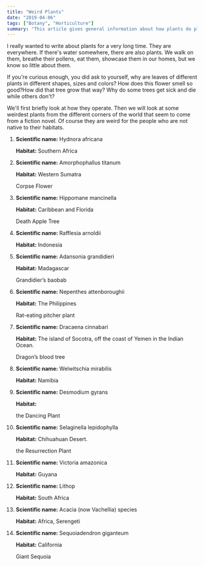 ```yaml
---
title: "Weird Plants"
date: "2019-04-06"
tags: ["Botany", "Horticulture"]
summary: "This article gives general information about how plants do plant things and the weirdest members of their secret society."
---
```


I really wanted to write about plants for a very long time. They are everywhere. If there's water somewhere, there are also plants. We walk on them, breathe their pollens, eat them, showcase them in our homes, but we know so little about them.

If you're curious enough, you did ask to yourself, why are leaves of different plants in different shapes, sizes and colors? How does this flower smell so good?How did that tree grow that way? Why do some trees get sick and die while others don't?

We'll first briefly look at how they operate. Then we will look at some weirdest plants from the different corners of the world that seem to come from a fiction novel. Of course they are weird for the people who are not native to their habitats.

1. **Scientific name:** Hydnora africana

   **Habitat:** Southern Africa

2. **Scientific name:** Amorphophallus titanum

   **Habitat:** Western Sumatra

   Corpse Flower

3. **Scientific name:** Hippomane mancinella

   **Habitat:** Caribbean and Florida

   Death Apple Tree

4. **Scientific name:** Rafflesia arnoldii

   **Habitat:** Indonesia

5. **Scientific name:** Adansonia grandidieri

   **Habitat:** Madagascar

   Grandidier’s baobab

6. **Scientific name:** Nepenthes attenboroughii

   **Habitat:** The Philippines

   Rat-eating pitcher plant

7. **Scientific name:** Dracaena cinnabari

   **Habitat:** The island of Socotra, off the coast of Yemen in the Indian Ocean.

   Dragon’s blood tree

8. **Scientific name:** Welwitschia mirabilis

   **Habitat:** Namibia

9. **Scientific name:** Desmodium gyrans

   **Habitat:**

   the Dancing Plant

10. **Scientific name:** Selaginella lepidophylla

    **Habitat:** Chihuahuan Desert.

    the Resurrection Plant

11. **Scientific name:** Victoria amazonica

    **Habitat:** Guyana

12. **Scientific name:** Lithop

    **Habitat:** South Africa

13. **Scientific name:** Acacia (now Vachellia) species

    **Habitat:** Africa, Serengeti

14. **Scientific name:** Sequoiadendron giganteum

    **Habitat:** California

    Giant Sequoia
